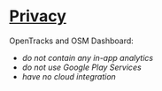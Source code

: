 # [Privacy](#Privacy)

OpenTracks and OSM Dashboard:
* _do not contain any in-app analytics_
* _do not use Google Play Services_
* _have no cloud integration_
